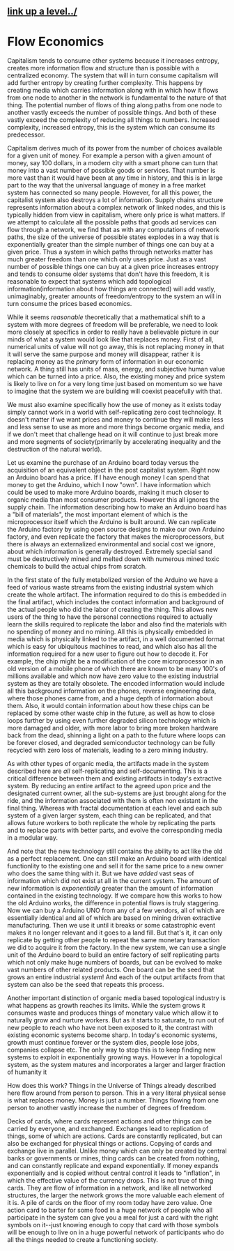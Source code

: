 ## [link up a level../](../)

# Flow Economics

Capitalism tends to consume other systems because it increases entropy, creates more information flow and structure than is possible with a centralized economy.  The system that will in turn consume capitalism will add further entropy by creating further complexity.  This happens by creating media which carries information along with in which how it flows from one node to another in the network is fundamental to the nature of that thing.  The potential number of flows of thing along paths from one node to another vastly exceeds the number of possible things. And both of these vastly exceed the complexity of reducing all things to numbers.  Increased complexity, increased entropy, this is the system which can consume its predecessor.  

Capitalism derives much of its power from the number of choices available for a given unit of money.  For example a person with a given amount of money, say 100 dollars, in a modern city with a smart phone can turn that money into a vast number of possible goods or services.  That number is more vast than it would have been at any time in history, and this is in large part to the way that the universal language of money in a free market system has connected so many people.  However, for all this power, the capitalist system also destroys a lot of information.  Supply chains structure represents information about a complex network of linked nodes, and this is typically hidden from view in capitalism, where only price is what matters. If we attempt to calculate all the possible paths that goods ad services can flow through a network, we find that as with any computations of network paths, the size of the universe of possible states explodes in a way that is exponentially greater than the simple number of things one can buy at a given price. Thus a system in which paths through networks matter has much greater freedom than one which only uses price.  Just as a vast number of possible things one can buy at a given price increases entropy and tends to consume older systems that don't have this freedom, it is reasonable to expect that systems which add topological information(information about how things are connected) will add vastly, unimaginably, greater amounts of freedom/entropy to the system an will in turn consume the prices based economics.  

While it seems *reasonable* theoretically that a mathematical shift to a system with more degrees of freedom will be preferable, we need to look more closely at specifics in order to really have a believable picture in our minds of what a system would look like that replaces money.  First of all, numerical units of value will not go away, this is not replacing money in that it will serve the same purpose and money will disappear, rather it is replacing money as the *primary* form of information in our economic network.  A thing still has units of mass, energy, and subjective human value which can be turned into a price.  Also, the existing money and price system is likely to live on for a very long time just based on momentum so we have to imagine that the system we are building will coexist peacefully with that.  

We must also examine specifically how the use of money as it exists today simply cannot work in a world with self-replicating zero cost technology. It doesn't matter if we want prices and money to continue they will make less and less sense to use as more and more things become organic media, and if we don't meet that challenge head on it will continue to just break more and more segments of society(primarily by accelerating inequality and the destruction of the natural world). 

Let us examine the purchase of an Arduino board today versus the acquisition of an equivalent object in the post capitalist system.  Right now an Arduino board has a price.  If I have enough money I can spend that money to get the Arduino, which I now "own".  I have information which could be used to make more Arduino boards, making it much closer to organic media than most consumer products.  However this all ignores the supply chain.  The information describing how to make an Arduino board has a "bill of materials", the most important element of which is the microprocessor itself which the Arduino is built around. We can replicate the Arduino factory by using open source designs to make our own Arduino factory, and even replicate the factory that makes the microprocessors, but there is always an externalized environmental and social cost we ignore, about which information is generally destroyed.  Extremely special sand must be destructively mined and melted down with numerous mined toxic chemicals to build the actual chips from scratch.  

In the first state of the fully metabolized version of the Arduino we have a feed of various waste streams from the existing industrial system which create the whole artifact. The information required to do this is embedded in the final artifact, which includes the contact information and background of the actual people who did the labor of creating the thing. This allows new users of the thing to have the personal connections required to actually learn the skills required to replicate the labor and also find the materials with no spending of money and no mining.  All this is physically embedded in media which is physically linked to the artifact, in a well documented format which is easy for ubiquitous machines to read, and which also has all the information required for a new user to figure out how to decode it.  For example, the chip might be a modification of the core microprocessor in an old version of a mobile phone of which there are known to be many 100's of millions available and which now have zero value to the existing industrial system as they are totally obsolete.  The encoded information would include all this background information on the phones, reverse engineering data, where those phones came from, and a huge depth of information about them.  Also, it would contain information about how these chips can be replaced by some other waste chip in the future, as well as how to close loops further by using even further degraded silicon technology which is more damaged and older, with more labor to bring more broken hardware back from the dead, shinning a light on a path to the future where loops can be forever closed, and degraded semiconductor technology can be fully recycled with zero loss of materials, leading to a zero mining industry.  

As with other types of organic media, the artifacts made in the system described here are *all* self-replicating and self-documenting.  This is a critical difference between them and existing artifacts in today's extractive system.  By reducing an entire artifact to the agreed upon price and the designated current owner, all the sub-systems are just brought along for the ride, and the information associated with them is often non existant in the final thing.  Whereas with fractal documentation at each level and each sub system of a given larger system, each thing can be replicated, and that allows future workers to both replicate the whole by replicating the parts and to replace parts with better parts, and evolve the corresponding media in a modular way.  

And note that the new technology still contains the ability to act like the old as a perfect replacement.  One can still make an Arduino board with identical functionlity to the existing one and sell it for the same price to a new owner who does the same thing with it.  But we have *added* vast seas of information which did not exist at all in the current system.  The amount of new information is *exponentially* greater than the amount of information contained in the existing technology.  If we compare how this works to how the old Arduino works, the difference in potential flows is truly staggering.  Now we can buy a Arduino UNO from any of a few vendors, all of which are essentially identical and all of which are based on mining driven extractive manufacturing.  Then we use it until it breaks or some catastrophic event makes it no longer relevant and it goes to a land fill.  But that's it, it can only replicate by getting other people to repeat the same monetary transaction we did to acquire it from the factory.  In the new system, we can use a single unit of the Arduino board to build an entire factory of self replicating parts which not only make huge numbers of boards, but can be evolved to make vast numbers of other related products.  One board can be the seed that grows an entire industrial *system*!  And each of the output artifacts from that system can also be the seed that repeats this process.  

Another important distinction of organic media based topological industry is what happens as growth reaches its limits.  While the system grows it consumes waste and produces things of monetary value which allow it to naturally grow and nurture workers.   But as it starts to saturate, to run out of new people to reach who have not been exposed to it, the contrast with existing economic systems become sharp.  In today's economic systems, growth must continue forever or the system dies, people lose jobs, companies collapse etc. The only way to stop this is to keep finding new systems to exploit in exponentially growing ways.  However in a topological system, as the system matures and incorporates a larger and larger fraction of humanity it 

How does this work?  Things in the Universe of Things already described here flow around from person to person. This in a very literal physical sense is what replaces money.  Money is just a number.  Things flowing from one person to another vastly increase the number of degrees of freedom.  

Decks of cards, where cards represent actions and other things can be carried by everyone, and exchanged. Exchanges lead to replication of things, some of which are actions. Cards are constantly replicated, but can also be exchanged for physical things or actions. Copying of cards and exchange live in parallel.  Unlike money which can only be created by central banks or governments or mines, thing cards can be created from nothing, and can constantly replicate and expand exponentially.  If money expands exponentially and is copied without central control it leads to "inflation", in which the effective value of the currency drops.  This is not true of thing cards.  They are flow of information in a network, and like all networked structures, the larger the network grows the more valuable each element of it is.  A pile of cards on the floor of my room today have zero value.  One action card to barter for some food in a huge network of people who all participate in the system can give you a meal for just a card with the right symbols on it--just knowing enough to copy that card with those symbols will be enough to live on in a huge powerful network of participants who do all the things needed to create a functioning society.